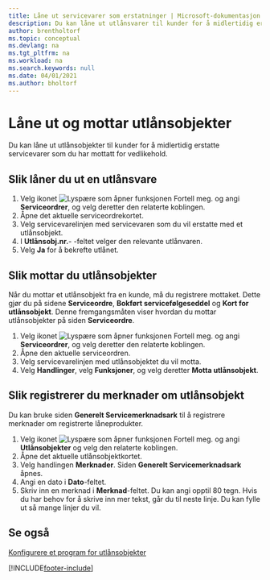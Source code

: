 ```yaml
---
title: Låne ut servicevarer som erstatninger | Microsoft-dokumentasjon
description: Du kan låne ut utlånsvarer til kunder for å midlertidig erstatte servicevarer som du har mottatt for vedlikehold.
author: brentholtorf
ms.topic: conceptual
ms.devlang: na
ms.tgt_pltfrm: na
ms.workload: na
ms.search.keywords: null
ms.date: 04/01/2021
ms.author: bholtorf
---
```

# <a name="lend-and-receive-loaners"></a><a name="lend-and-receive-loaners"></a>Låne ut og mottar utlånsobjekter
Du kan låne ut utlånsobjekter til kunder for å midlertidig erstatte servicevarer som du har mottatt for vedlikehold.  
  
## <a name="to-lend-a-loaner-item"></a><a name="to-lend-a-loaner-item"></a>Slik låner du ut en utlånsvare
1. Velg ikonet ![Lyspære som åpner funksjonen Fortell meg.](media/ui-search/search_small.png "Fortell hva du vil gjøre") og angi **Serviceordrer**, og velg deretter den relaterte koblingen.  
2. Åpne det aktuelle serviceordrekortet.  
3. Velg servicevarelinjen med servicevaren som du vil erstatte med et utlånsobjekt.  
4. I **Utlånsobj.nr.**- -feltet velger den relevante utlånvaren.  
5. Velg **Ja** for å bekrefte utlånet.  

## <a name="to-receive-a-loaner"></a><a name="to-receive-a-loaner"></a>Slik mottar du utlånsobjekter
Når du mottar et utlånsobjekt fra en kunde, må du registrere mottaket. Dette gjør du på sidene **Serviceordre**, **Bokført servicefølgeseddel** og **Kort for utlånsobjekt**. Denne fremgangsmåten viser hvordan du mottar utlånsobjekter på siden **Serviceordre**.  
  
1. Velg ikonet ![Lyspære som åpner funksjonen Fortell meg.](media/ui-search/search_small.png "Fortell hva du vil gjøre") og angi **Serviceordrer**, og velg deretter den relaterte koblingen.  
2. Åpne den aktuelle serviceordren.  
3. Velg servicevarelinjen med utlånsobjektet du vil motta.  
4. Velg **Handlinger**, velg **Funksjoner**, og velg deretter **Motta utlånsobjekt**.  

## <a name="to-register-loaner-comments"></a><a name="to-register-loaner-comments"></a>Slik registrerer du merknader om utlånsobjekt
Du kan bruke siden **Generelt Servicemerknadsark** til å registrere merknader om registrerte låneprodukter.  
  
1. Velg ikonet ![Lyspære som åpner funksjonen Fortell meg.](media/ui-search/search_small.png "Fortell hva du vil gjøre") og angi **Utlånsobjekter** og velg den relaterte koblingen.  
2. Åpne det aktuelle utlånsobjektkortet.  
3. Velg handlingen **Merknader**. Siden **Generelt Servicemerknadsark** åpnes.  
4. Angi en dato i **Dato**-feltet.  
5. Skriv inn en merknad i **Merknad**-feltet. Du kan angi opptil 80 tegn. Hvis du har behov for å skrive inn mer tekst, går du til neste linje. Du kan fylle ut så mange linjer du vil.  
  
## <a name="see-also"></a><a name="see-also"></a>Se også
[Konfigurere et program for utlånsobjekter](service-how-setup-loaner-program.md)   


[!INCLUDE[footer-include](includes/footer-banner.md)]
